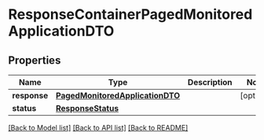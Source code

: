 # ResponseContainerPagedMonitoredApplicationDTO

## Properties
Name | Type | Description | Notes
------------ | ------------- | ------------- | -------------
**response** | [**PagedMonitoredApplicationDTO**](PagedMonitoredApplicationDTO.md) |  | [optional] 
**status** | [**ResponseStatus**](ResponseStatus.md) |  | 

[[Back to Model list]](../README.md#documentation-for-models) [[Back to API list]](../README.md#documentation-for-api-endpoints) [[Back to README]](../README.md)


